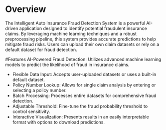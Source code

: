 # Overview

The Intelligent Auto Insurance Fraud Detection System is a powerful AI-driven application designed to identify potential fraudulent insurance claims. By leveraging machine learning techniques and a robust preprocessing pipeline, this system provides accurate predictions to help mitigate fraud risks. Users can upload their own claim datasets or rely on a default dataset for fraud detection.

#Features
AI-Powered Fraud Detection: Utilizes advanced machine learning models to predict the likelihood of fraud in insurance claims.
- Flexible Data Input: Accepts user-uploaded datasets or uses a built-in default dataset.
- Policy Number Lookup: Allows for single claim analysis by entering or selecting a policy number.
- Batch Processing: Processes entire datasets for comprehensive fraud detection.
- Adjustable Threshold: Fine-tune the fraud probability threshold to control sensitivity.
- Interactive Visualization: Presents results in an easily interpretable format with options to download predictions.
